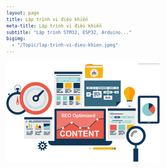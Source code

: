 ```yaml
---
layout: page
title: Lập trình vi điều khiển
meta-title: Lập trình vi điều khiển
subtitle: "Lập trình STM32, ESP32, Arduino..."
bigimg:
  - "/Topic/lap-trinh-vi-dieu-khien.jpeg"
---
```


<div class="text-center">
  <a target="_blank" rel="noopener" href="/" class="project-link" title="Go to Home Page">
    <img src="/Topic/dang-xay-dung.png" class="img-rounded" alt="404 - Page not found - NDB" width="80%" />
  </a>
</div>